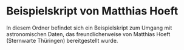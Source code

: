 # Beispielskript von Matthias Hoeft

In diesem Ordner befindet sich ein Beispielskript zum Umgang mit 
astronomischen Daten, das freundlicherweise von Matthias Hoeft 
(Sternwarte Thüringen) bereitgestellt wurde.